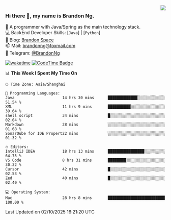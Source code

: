 <img  align="right" src="https://github-readme-stats-brandon0824.vercel.app/api/top-langs/?username=brandon0824&layout=compact">

### Hi there 👋, my name is Brandon Ng.

🌱 A programmer with Java/Spring as the main technology stack.  
💻 BackEnd Developer Skills: [`Java`] | [`Python`]  
📝 Blog: [Brandon Space](https://blog.brandonng.cc)  
📫 Mail: brandonng@foxmail.com  
📰 Telegram: [@BrandonNg](https://t.me/BrandonNg24)  

[![wakatime](https://wakatime.com/badge/user/940cafbf-f9d5-4b24-9a07-19bb072f52bb.svg)](https://wakatime.com/@940cafbf-f9d5-4b24-9a07-19bb072f52bb)
[![CodeTime Badge](https://shields.jannchie.com/endpoint?style=plastic&color=&url=https%3A%2F%2Fapi.codetime.dev%2Fv3%2Fusers%2Fshield%3Fuid%3D128%26minutes%3D10080)](https://codetime.dev)

<!--START_SECTION:waka-->
📊 **This Week I Spent My Time On** 

```text
🕑︎ Time Zone: Asia/Shanghai

💬 Programming Languages: 
Java                     14 hrs 30 mins      █████████████░░░░░░░░░░░░   51.54 % 
XML                      11 hrs 9 mins       ██████████░░░░░░░░░░░░░░░   39.64 % 
shell script             34 mins             █░░░░░░░░░░░░░░░░░░░░░░░░   02.04 % 
Markdown                 28 mins             ░░░░░░░░░░░░░░░░░░░░░░░░░   01.68 % 
SonarQube for IDE Propert22 mins             ░░░░░░░░░░░░░░░░░░░░░░░░░   01.32 % 

🔥 Editors: 
IntelliJ IDEA            18 hrs 13 mins      ████████████████░░░░░░░░░   64.75 % 
VS Code                  8 hrs 31 mins       ████████░░░░░░░░░░░░░░░░░   30.32 % 
Cursor                   42 mins             █░░░░░░░░░░░░░░░░░░░░░░░░   02.53 % 
Zed                      40 mins             █░░░░░░░░░░░░░░░░░░░░░░░░   02.40 % 

💻 Operating System: 
Mac                      28 hrs 8 mins       █████████████████████████   100.00 % 
```


 Last Updated on 02/10/2025 16:21:20 UTC
<!--END_SECTION:waka-->
